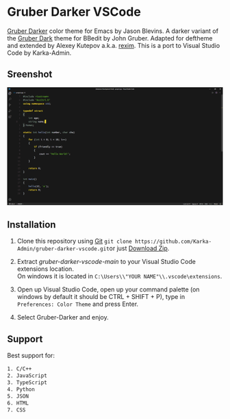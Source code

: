 # Gruber Darker VSCode

[Gruber Darker](https://jblevins.org/projects/emacs-color-themes/gruber-darker-theme.el.html) color theme for Emacs by Jason Blevins. A darker variant of the [Gruber Dark](https://daringfireball.net/projects/bbcolors/schemes/) theme for BBedit by John Gruber. Adapted for deftheme and extended by Alexey Kutepov a.k.a. [rexim](https://github.com/rexim). This is a port to Visual Studio Code by Karka-Admin.

## Sreenshot
![screenshot](screenshot.png)

## Installation

1. Clone this repository using [Git](https://git-scm.com/) `git clone https://github.com/Karka-Admin/gruber-darker-vscode.git`or just [Download Zip](https://github.com/Karka-Admin/gruber-darker-vscode/archive/main.zip).

2. Extract *gruber-darker-vscode-main* to your Visual Studio Code extensions location.<br>On windows it is located in `C:\Users\\"YOUR NAME"\\.vscode\extensions`.

3. Open up Visual Studio Code, open up your command palette (on windows by default it should be CTRL + SHIFT + P), type in `Preferences: Color Theme` and press Enter.

4. Select Gruber-Darker and enjoy.


## Support

Best support for:

    1. C/C++
    2. JavaScript
    3. TypeScript
    4. Python
    5. JSON
    6. HTML
    7. CSS

